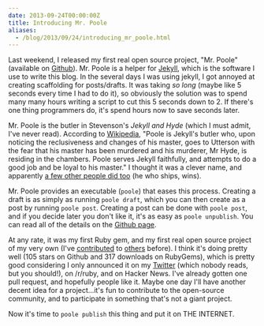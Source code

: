 ```yaml
---
date: 2013-09-24T00:00:00Z
title: Introducing Mr. Poole
aliases:
  - /blog/2013/09/24/introducing_mr_poole.html
---
```


Last weekend, I released my first real open source project, "Mr. Poole"
(available on [Github](https://github.com/mmcclimon/mrpoole)). Mr. Poole is a
helper for [Jekyll](http://jekyllrb.com), which is the software I use to write
this blog. In the several days I was using jekyll, I got annoyed at creating
scaffolding for posts/drafts. It was taking *so long* (maybe like 5 seconds
every time I had to do it), so obviously the solution was to spend many many
hours writing a script to cut this 5 seconds down to 2. If there's one thing
programmers do, it's spend hours now to save seconds later.

Mr. Poole is the butler in Stevenson's _Jekyll and Hyde_ (which I must admit,
I've never read). According to
[Wikipedia](http://en.wikipedia.org/wiki/Jekyll_and_hyde), "Poole is Jekyll's
butler who, upon noticing the reclusiveness and changes of his master, goes to
Utterson with the fear that his master has been murdered and his murderer, Mr
Hyde, is residing in the chambers. Poole serves Jekyll faithfully, and
attempts to do a good job and be loyal to his master." I thought it was a
clever name, and apparently [a few other people did
too](https://news.ycombinator.com/item?id=6426527) (he who ships, wins).

Mr. Poole provides an executable (`poole`) that eases this process. Creating a
draft is as simply as running `poole draft`, which you can then create as a
post by running `poole post`. Creating a post can be done with `poole post`,
and if you decide later you don't like it, it's as easy as `poole unpublish`.
You can read all of the details on the
[Github page](https://github.com/mmcclimon/mrpoole).

At any rate, it was my first Ruby gem, and my first real open source project
of my very own (I've [contributed](http://github.com/petdance/ack2) to
[others](http://github.com/michelf/php-markdown) before). I think it's doing
pretty well (105 stars on Github and 317 downloads on RubyGems), which is
pretty good considering I only announced it on my
[Twitter](http://twitter.com/mmcclimon) (which nobody reads, but you should!),
on /r/ruby, and on Hacker News. I've already gotten one pull request, and
hopefully people like it. Maybe one day I'll have another decent idea for a
project...it's fun to contribute to the open-source community, and to
participate in something that's not a giant project.

Now it's time to `poole publish` this thing and put it on THE INTERNET.
